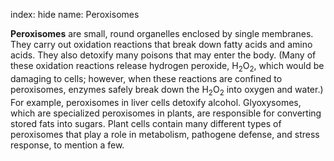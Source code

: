 index: hide
name: Peroxisomes

 **Peroxisomes** are small, round organelles enclosed by single membranes. They carry out oxidation reactions that break down fatty acids and amino acids. They also detoxify many poisons that may enter the body. (Many of these oxidation reactions release hydrogen peroxide, H<sub>2</sub>O<sub>2</sub>, which would be damaging to cells; however, when these reactions are confined to peroxisomes, enzymes safely break down the H<sub>2</sub>O<sub>2</sub> into oxygen and water.) For example, peroxisomes in liver cells detoxify alcohol. Glyoxysomes, which are specialized peroxisomes in plants, are responsible for converting stored fats into sugars. Plant cells contain many different types of peroxisomes that play a role in metabolism, pathogene defense, and stress response, to mention a few.
